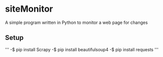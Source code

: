 # siteMonitor
A simple program written in Python to monitor a web page for changes

## Setup

'''
-$ pip install Scrapy
-$ pip install beautifulsoup4
-$ pip install requests
'''
